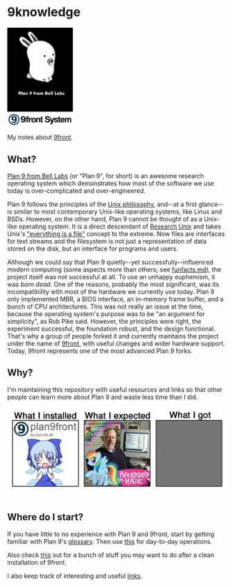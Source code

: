 # 9knowledge

<img src="img/plan9bunnyblack.jpg" width="30%" />
<br/>
<img src="img/9frontsystem.jpg" width="30%" />

My notes about [9front](http://9front.org/).

## What?

[Plan 9 from Bell Labs](https://p9f.org/about.html) (or "Plan 9", for short) is an awesome research operating system which demonstrates how most of the software we use today is over-complicated and over-engineered.

Plan 9 follows the principles of the [Unix philosophy](https://en.wikipedia.org/wiki/Unix_philosophy), and--at a first glance--is similar to most contemporary Unix-like operating systems, like Linux and BSDs. However, on the other hand, Plan 9 cannot be thought of as a Unix-like operating system. It is a direct descendant of [Research Unix](https://en.wikipedia.org/wiki/Research_Unix) and takes Unix's ["everything is a file"](https://en.wikipedia.org/wiki/Everything_is_a_file) concept to the extreme. Now files are interfaces for text streams and the filesystem is not just a representation of data stored on the disk, but an interface for programs and users.

Although we could say that Plan 9 quietly--yet successfully--influenced modern computing (some aspects more than others; see [funfacts.md](funfacts.md)), the project itself was not successful at all. To use an unhappy euphemism, it was *born dead*. One of the reasons, probably the most significant, was its incompatibility with most of the hardware we currently use today. Plan 9 only implemented MBR, a BIOS interface, an in-memory frame buffer, and a bunch of CPU architectures. This was not really an issue at the time, because the operating system's purpose was to be "an argument for simplicity", as Rob Pike said. However, the principles were right, the experiment successful, the foundation robust, and the design functional. That's why a group of people forked it and currently maintains the project under the name of [9front](http://9front.org/), with useful changes and wider hardware support. Today, 9front represents one of the most advanced Plan 9 forks.

## Why?

I'm maintaining this repository with useful resources and links so that other people can learn more about Plan 9 and waste less time than I did.

![](img/what.jpg)

## Where do I start?

If you have little to no experience with Plan 9 and 9front, start by getting familiar with Plan 9's [glossary](glossary.md). Then use [this](d2d.md) for day-to-day operations.

Also check [this](postinst.md) out for a bunch of stuff you may want to do after a clean installation of 9front.

I also keep track of interesting and useful [links](links.md).
